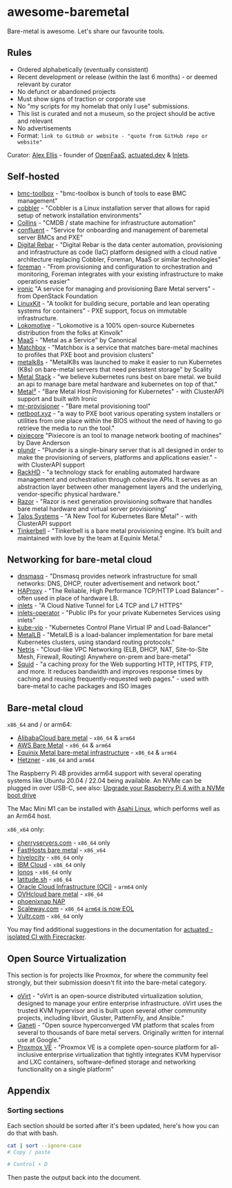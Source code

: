 # awesome-baremetal

Bare-metal is awesome. Let's share our favourite tools.

## Rules

* Ordered alphabetically (eventually consistent)
* Recent development or release (within the last 6 months) - or deemed relevant by curator
* No defunct or abandoned projects
* Must show signs of traction or corporate use
 * No "my scripts for my homelab that only I use" submissions.
 * This list is curated and not a museum, so the project should be active and relevant
* No advertisements
* Format: `link to GitHub or website - "quote from GitHub repo or website"`

Curator: [Alex Ellis](https://www.alexellis.io) - founder of [OpenFaaS](https://openfaas.com/), [actuated.dev](https://actuated.dev) & [Inlets](https://docs.inlets.dev/).

## Self-hosted

* [bmc-toolbox](https://github.com/bmc-toolbox) - "bmc-toolbox is bunch of tools to ease BMC management"
* [cobbler](https://github.com/cobbler/cobbler) - "Cobbler is a Linux installation server that allows for rapid setup of network installation environments"
* [Collins](https://tumblr.github.io/collins/) - "CMDB / state machine for infrastructure automation"
* [confluent](https://github.com/lenovo/confluent) - "Service for onboarding and management of baremetal server BMCs and PXE"
* [Digital Rebar](https://rebar.digital) - "Digital Rebar is the data center automation, provisioning and infrastructure as code (IaC) platform designed with a cloud native architecture replacing Cobbler, Foreman, MaaS or similar technologies"
* [foreman](https://github.com/theforeman/foreman) - "From provisioning and configuration to orchestration and monitoring, Foreman integrates with your existing infrastructure to make operations easier"
* [ironic](https://github.com/openstack/ironic) "A service for managing and provisioning Bare Metal servers" - from OpenStack Foundation
* [LinuxKit](https://github.com/linuxkit/linuxkit) - "A toolkit for building secure, portable and lean operating systems for containers" - PXE support, focus on immutable infrastructure.
* [Lokomotive](https://github.com/kinvolk/lokomotive-kubernetes) - "Lokomotive is a 100% open-source Kubernetes distribution from the folks at Kinvolk"
* [MaaS](https://maas.io) - "Metal as a Service" by Canonical
* [Matchbox](https://matchbox.psdn.io) - "Matchbox is a service that matches bare-metal machines to profiles that PXE boot and provision clusters"
* [metalk8s](https://github.com/scality/metalk8s) - "MetalK8s was launched to make it easier to run Kubernetes (K8s) on bare-metal servers that need persistent storage" by Scality
* [Metal Stack](https://metal-stack.io) - "we believe kubernetes runs best on bare metal. we build an api to manage bare metal hardware and kubernetes on top of that."
* [Metal³](https://github.com/metal3-io) - "Bare Metal Host Provisioning for Kubernetes" - with ClusterAPI support and built with Ironic
* [mr-provisioner](https://github.com/mr-provisioner/mr-provisioner) - "Bare metal provisioning tool"
* [netboot.xyz](https://netboot.xyz) - "a way to PXE boot various operating system installers or utilities from one place within the BIOS without the need of having to go retrieve the media to run the tool."
* [pixiecore](https://github.com/danderson/netboot/tree/master/pixiecore) "Pixiecore is an tool to manage network booting of machines" by Dave Anderson
* [plundr](https://github.com/plunder-app/plunder) - "Plunder is a single-binary server that is all designed in order to make the provisioning of servers, platforms and applications easier." - with ClusterAPI support
* [RackHD](https://rackhd.readthedocs.io/en/latest/) - "a technology stack for enabling automated hardware management and orchestration through cohesive APIs. It serves as an abstraction layer between other management layers and the underlying, vendor-specific physical hardware."
* [Razor](https://github.com/puppetlabs/razor-server) - "Razor is next generation provisioning software that handles bare metal hardware and virtual server provisioning"
* [Talos Systems](https://www.talos-systems.com/blog/building-arges-part-one-a-new-tool-for-datacenter-management/) - "A New Tool for Kubernetes Bare Metal" - with ClusterAPI support
* [Tinkerbell](https://tinkerbell.org) - "Tinkerbell is a bare metal provisioning engine. It’s built and maintained with love by the team at Equinix Metal."

## Networking for bare-metal cloud

* [dnsmasq](http://www.thekelleys.org.uk/dnsmasq/doc.html) - "Dnsmasq provides network infrastructure for small networks: DNS, DHCP, router advertisement and network boot."
* [HAProxy](http://www.haproxy.org) - "The Reliable, High Performance TCP/HTTP Load Balancer" - often used in place of hardware LB.
* [inlets](https://github.com/inlets/inlets-pro) - "A Cloud Native Tunnel for L4 TCP and L7 HTTPS"
* [inlets-operator](https://github.com/inlets/inlets-operator) - "Public IPs for your private Kubernetes Services using inlets"
* [kube-vip](https://github.com/plunder-app/kube-vip) - "Kubernetes Control Plane Virtual IP and Load-Balancer"
* [MetalLB](https://metallb.universe.tf) - "MetalLB is a load-balancer implementation for bare metal Kubernetes clusters, using standard routing protocols."
* [Netris](https://www.netris.io) - "Cloud-like VPC Networking (ELB, DHCP, NAT, Site-to-Site Mesh, Firewall, Routing) Anywhere on-prem and bare-metal"
* [Squid](http://www.squid-cache.org) - "a caching proxy for the Web supporting HTTP, HTTPS, FTP, and more. It reduces bandwidth and improves response times by caching and reusing frequently-requested web pages." - used with bare-metal to cache packages and ISO images

## Bare-metal cloud

`x86_64` and / or arm64:

* [AlibabaCloud bare metal](https://www.alibabacloud.com/product/ebm) - `x86_64` & `arm64`
* [AWS Bare Metal](https://aws.amazon.com/blogs/aws/category/compute/amazon-ec2-bare-metal/)  - `x86_64` & `arm64`
* [Equinix Metal bare-metal infrastructure](https://www.equinix-metal.com) - `x86_64` & `arm64`
* [Hetzner](https://hetzner.com) - `x86_64` and `arm64`

The Raspberry Pi 4B provides arm64 support with several operating systems like Ubuntu 20.04 / 22.04 being available. An NVMe can be plugged in over USB-C, see also: [Upgrade your Raspberry Pi 4 with a NVMe boot drive](https://alexellisuk.medium.com/upgrade-your-raspberry-pi-4-with-a-nvme-boot-drive-d9ab4e8aa3c2)

The Mac Mini M1 can be installed with [Asahi Linux](https://asahilinux.org), which performs well as an Arm64 host.

`x86_x64` only:

* [cherryservers.com](https://www.cherryservers.com) - `x86_64` only
* [FastHosts bare metal](https://www.fasthosts.co.uk/dedicated-servers) - `x86_x64`
* [hivelocity](https://www.hivelocity.net) - `x86_64` only
* [IBM Cloud](https://www.ibm.com/uk-en/cloud/bare-metal-servers) - `x86_64` only
* [Ionos](https://ionos.co.uk) - `x86_64` only
* [latitude.sh](https://latitude.sh) - `x86_64`
* [Oracle Cloud Infrastructure (OCI)](https://www.oracle.com/cloud/compute/arm/) - `arm64` only
* [OVHcloud bare metal](https://www.ovh.com/world/dedicated-servers) - `x86_64`
* [phoenixnap NAP](https://phoenixnap.com/bare-metal-cloud/instances)
* [Scaleway.com](https://www.scaleway.com) - `x86_64` [`arm64` is now EOL]( https://www.theregister.com/2020/04/21/scaleway_arm64_cloud_end_of_life/)
* [Vultr.com](https://www.vultr.com/products/bare-metal/) - `x86_64` only

You may find additional suggestions in the documentation for [actuated - isolated CI with Firecracker](https://docs.actuated.dev/provision-server/).

## Open Source Virtualization

This section is for projects like Proxmox, for where the community feel strongly, but their submission doesn't fit into the bare-metal category.

* [oVirt](https://www.ovirt.org/) - "oVirt is an open-source distributed virtualization solution, designed to manage your entire enterprise infrastructure. oVirt uses the trusted KVM hypervisor and is built upon several other community projects, including libvirt, Gluster, PatternFly, and Ansible."
* [Ganeti](https://github.com/ganeti/ganeti) - "Open source hyperconverged VM platform that scales from several to thousands of bare metal servers. Originally written for internal use at Google."
* [Proxmox VE](https://www.proxmox.com/en/proxmox-ve/get-started) - "Proxmox VE is a complete open-source platform for all-inclusive enterprise virtualization that tightly integrates KVM hypervisor and LXC containers, software-defined storage and networking functionality on a single platform"

## Appendix

### Sorting sections

Each section should be sorted after it's been updated, here's how you can do that with bash.

```bash
cat | sort --ignore-case
# Copy / paste

# Control + D
```

Then paste the output back into the document.
